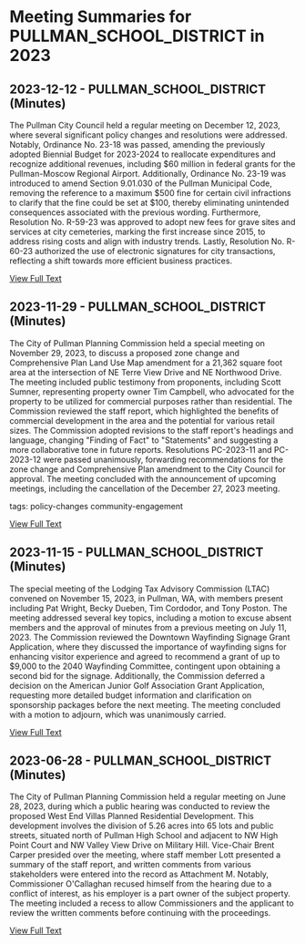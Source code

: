 # Meeting Summaries for PULLMAN_SCHOOL_DISTRICT in 2023

## 2023-12-12 - PULLMAN_SCHOOL_DISTRICT (Minutes)

The Pullman City Council held a regular meeting on December 12, 2023, where several significant policy changes and resolutions were addressed. Notably, Ordinance No. 23-18 was passed, amending the previously adopted Biennial Budget for 2023-2024 to reallocate expenditures and recognize additional revenues, including $60 million in federal grants for the Pullman-Moscow Regional Airport. Additionally, Ordinance No. 23-19 was introduced to amend Section 9.01.030 of the Pullman Municipal Code, removing the reference to a maximum $500 fine for certain civil infractions to clarify that the fine could be set at $100, thereby eliminating unintended consequences associated with the previous wording. Furthermore, Resolution No. R-59-23 was approved to adopt new fees for grave sites and services at city cemeteries, marking the first increase since 2015, to address rising costs and align with industry trends. Lastly, Resolution No. R-60-23 authorized the use of electronic signatures for city transactions, reflecting a shift towards more efficient business practices.

[View Full Text](https://raw.githubusercontent.com/VoronoiPerspectives/WashingtonStateSchoolBoardExplorer/refs/heads/main/data/countries/usa/states/wa/counties/whitman/school_boards/pullman_school_district/2023/2023-12-12-council-minutes.txt)

## 2023-11-29 - PULLMAN_SCHOOL_DISTRICT (Minutes)

The City of Pullman Planning Commission held a special meeting on November 29, 2023, to discuss a proposed zone change and Comprehensive Plan Land Use Map amendment for a 21,362 square foot area at the intersection of NE Terre View Drive and NE Northwood Drive. The meeting included public testimony from proponents, including Scott Sumner, representing property owner Tim Campbell, who advocated for the property to be utilized for commercial purposes rather than residential. The Commission reviewed the staff report, which highlighted the benefits of commercial development in the area and the potential for various retail sizes. The Commission adopted revisions to the staff report's headings and language, changing "Finding of Fact" to "Statements" and suggesting a more collaborative tone in future reports. Resolutions PC-2023-11 and PC-2023-12 were passed unanimously, forwarding recommendations for the zone change and Comprehensive Plan amendment to the City Council for approval. The meeting concluded with the announcement of upcoming meetings, including the cancellation of the December 27, 2023 meeting. 

tags:
policy-changes
community-engagement

[View Full Text](https://raw.githubusercontent.com/VoronoiPerspectives/WashingtonStateSchoolBoardExplorer/refs/heads/main/data/countries/usa/states/wa/counties/whitman/school_boards/pullman_school_district/2023/2023-11-29-pcspecialmeetingdraft-minutes.txt)

## 2023-11-15 - PULLMAN_SCHOOL_DISTRICT (Minutes)

The special meeting of the Lodging Tax Advisory Commission (LTAC) convened on November 15, 2023, in Pullman, WA, with members present including Pat Wright, Becky Dueben, Tim Cordodor, and Tony Poston. The meeting addressed several key topics, including a motion to excuse absent members and the approval of minutes from a previous meeting on July 11, 2023. The Commission reviewed the Downtown Wayfinding Signage Grant Application, where they discussed the importance of wayfinding signs for enhancing visitor experience and agreed to recommend a grant of up to $9,000 to the 2040 Wayfinding Committee, contingent upon obtaining a second bid for the signage. Additionally, the Commission deferred a decision on the American Junior Golf Association Grant Application, requesting more detailed budget information and clarification on sponsorship packages before the next meeting. The meeting concluded with a motion to adjourn, which was unanimously carried.

[View Full Text](https://raw.githubusercontent.com/VoronoiPerspectives/WashingtonStateSchoolBoardExplorer/refs/heads/main/data/countries/usa/states/wa/counties/whitman/school_boards/pullman_school_district/2023/2023-11-15-ltacdraft-minutes.txt)

## 2023-06-28 - PULLMAN_SCHOOL_DISTRICT (Minutes)

The City of Pullman Planning Commission held a regular meeting on June 28, 2023, during which a public hearing was conducted to review the proposed West End Villas Planned Residential Development. This development involves the division of 5.26 acres into 65 lots and public streets, situated north of Pullman High School and adjacent to NW High Point Court and NW Valley View Drive on Military Hill. Vice-Chair Brent Carper presided over the meeting, where staff member Lott presented a summary of the staff report, and written comments from various stakeholders were entered into the record as Attachment M. Notably, Commissioner O'Callaghan recused himself from the hearing due to a conflict of interest, as his employer is a part owner of the subject property. The meeting included a recess to allow Commissioners and the applicant to review the written comments before continuing with the proceedings.

[View Full Text](https://raw.githubusercontent.com/VoronoiPerspectives/WashingtonStateSchoolBoardExplorer/refs/heads/main/data/countries/usa/states/wa/counties/whitman/school_boards/pullman_school_district/2023/2023-06-28-pcregularmeetingcopy-minutes.txt)


